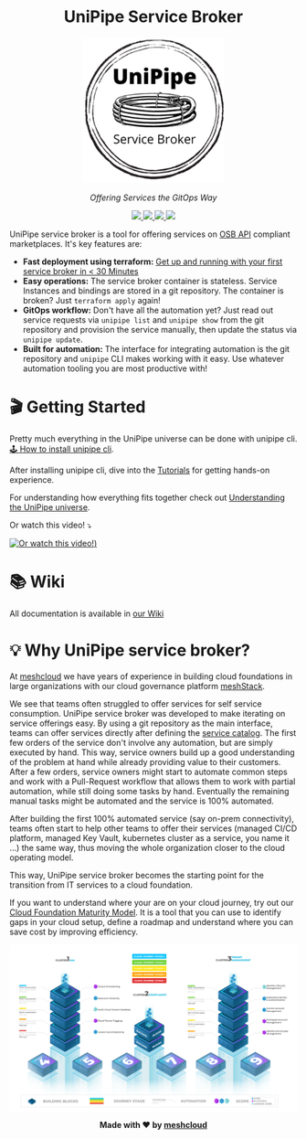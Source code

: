 <h1 align="center">UniPipe Service Broker</h1>

<p align="center">
  <img src=".github/unipipe-logo.png" width="250">
</p>

<p align="center">
  <i>Offering Services the GitOps Way</i>
</p>

<p align="center">
  <a href="https://github.com/meshcloud/unipipe-service-broker/actions/workflows/build.yml">
    <img src="https://github.com/meshcloud/unipipe-service-broker/actions/workflows/build-workflow.yml/badge.svg">
  </a>
  <a href="https://github.com/meshcloud/unipipe-service-brokergraphs/contributors">
    <img src="https://img.shields.io/badge/maintained-true-green">
  </a>
  <a href="https://github.com/meshcloud/unipipe-service-broker/blob/develop/LICENSE">
    <img src="https://img.shields.io/github/license/meshcloud/unipipe-service-broker">
  </a>
  <a href="https://github.com/meshcloud/unipipe-service-broker/releases">
    <img src="https://img.shields.io/github/v/release/meshcloud/unipipe-service-broker?sort=semver">
  </a>
</p> 

UniPipe service broker is a tool for offering services on [OSB API](https://www.openservicebrokerapi.org/) compliant marketplaces. It's key features are:
- **Fast deployment using terraform:** [Get up and running with your first service broker in < 30 Minutes](https://github.com/meshcloud/unipipe-service-broker/wiki/How-To-Guides#deploy-unipipe-service-broker-with-terraform)
- **Easy operations:** The service broker container is stateless. Service Instances and bindings are stored in a git repository. The container is broken? Just `terraform apply` again!
- **GitOps workflow:** Don't have all the automation yet? Just read out service requests via `unipipe list` and `unipipe show` from the git repository and provision the service manually, then update the status via `unipipe update`.
- **Built for automation:** The interface for integrating automation is the git repository and `unipipe` CLI makes working with it easy. Use whatever automation tooling you are most productive with!

# 🎬 Getting Started

Pretty much everything in the UniPipe universe can be done with unipipe cli. [🕹️ How to install unipipe cli](https://github.com/meshcloud/unipipe-service-broker/wiki/How-To-Guides#%EF%B8%8F-how-to-install-unipipe-cli).

After installing unipipe cli, dive into the [Tutorials](https://github.com/meshcloud/unipipe-service-broker/wiki/Tutorials) for getting hands-on experience.

For understanding how everything fits together check out [Understanding the UniPipe universe](https://github.com/meshcloud/unipipe-service-broker/wiki/Understanding#understanding-the-unipipe-universe).

Or watch this video! ⤵️

[![Or watch this video!](https://img.youtube.com/vi/Vasaz8JvdeE/hqdefault.jpg))](https://youtu.be/Vasaz8JvdeE)

# 📚 Wiki

All documentation is available in [our Wiki](https://github.com/meshcloud/unipipe-service-broker/wiki#home) 

# 💡 Why UniPipe service broker?

At [meshcloud](https://meshcloud.io/) we have years of experience in building cloud foundations in large organizations with our cloud governance platform [meshStack](https://meshcloud.io/).

We see that teams often struggled to offer services for self service consumption. UniPipe service broker was developed to make iterating on service offerings easy. By using a git repository as the main interface, teams can offer services directly after defining the [service catalog](https://github.com/meshcloud/unipipe-service-broker/wiki/Reference#instanceyml). The first few orders of the service don't involve any automation, but are simply executed by hand. This way, service owners build up a good understanding of the problem at hand while already providing value to their customers. After a few orders, service owners might start to automate common steps and work with a Pull-Request workflow that allows them to work with partial automation, while still doing some tasks by hand. Eventually the remaining manual tasks might be automated and the service is 100% automated.

After building the first 100% automated service (say on-prem connectivity), teams often start to help other teams to offer their services (managed CI/CD platform, managed Key Vault, kubernetes cluster as a service, you name it ...) the same way, thus moving the whole organization closer to the cloud operating model.

This way, UniPipe service broker becomes the starting point for the transition from IT services to a cloud foundation.

If you want to understand where your are on your cloud journey, try out our [Cloud Foundation Maturity Model](https://cloudfoundation.meshcloud.io/). It is a tool that you can use to identify gaps in your cloud setup, define a roadmap and understand where you can save cost by improving efficiency.

<img align="center" src=".github/cfmm.png">



<p align="center"><b>Made with ❤️ by <a href="https://meshcloud.io/?ref=gh-collie">meshcloud</a></b></p>
